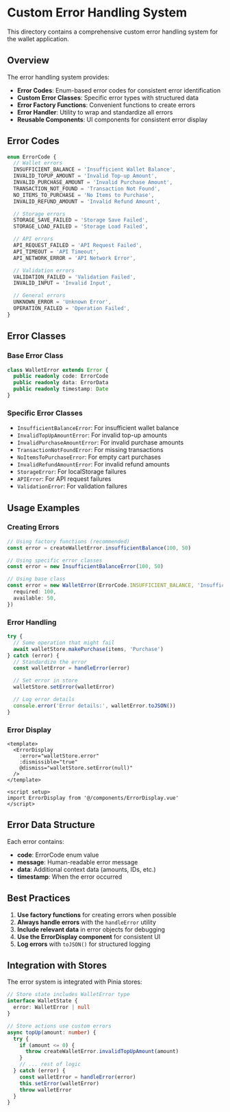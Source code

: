 # Custom Error Handling System

This directory contains a comprehensive custom error handling system for the wallet application.

## Overview

The error handling system provides:

- **Error Codes**: Enum-based error codes for consistent error identification
- **Custom Error Classes**: Specific error types with structured data
- **Error Factory Functions**: Convenient functions to create errors
- **Error Handler**: Utility to wrap and standardize all errors
- **Reusable Components**: UI components for consistent error display

## Error Codes

```typescript
enum ErrorCode {
  // Wallet errors
  INSUFFICIENT_BALANCE = 'Insufficient Wallet Balance',
  INVALID_TOPUP_AMOUNT = 'Invalid Top-up Amount',
  INVALID_PURCHASE_AMOUNT = 'Invalid Purchase Amount',
  TRANSACTION_NOT_FOUND = 'Transaction Not Found',
  NO_ITEMS_TO_PURCHASE = 'No Items to Purchase',
  INVALID_REFUND_AMOUNT = 'Invalid Refund Amount',

  // Storage errors
  STORAGE_SAVE_FAILED = 'Storage Save Failed',
  STORAGE_LOAD_FAILED = 'Storage Load Failed',

  // API errors
  API_REQUEST_FAILED = 'API Request Failed',
  API_TIMEOUT = 'API Timeout',
  API_NETWORK_ERROR = 'API Network Error',

  // Validation errors
  VALIDATION_FAILED = 'Validation Failed',
  INVALID_INPUT = 'Invalid Input',

  // General errors
  UNKNOWN_ERROR = 'Unknown Error',
  OPERATION_FAILED = 'Operation Failed',
}
```

## Error Classes

### Base Error Class

```typescript
class WalletError extends Error {
  public readonly code: ErrorCode
  public readonly data: ErrorData
  public readonly timestamp: Date
}
```

### Specific Error Classes

- `InsufficientBalanceError`: For insufficient wallet balance
- `InvalidTopUpAmountError`: For invalid top-up amounts
- `InvalidPurchaseAmountError`: For invalid purchase amounts
- `TransactionNotFoundError`: For missing transactions
- `NoItemsToPurchaseError`: For empty cart purchases
- `InvalidRefundAmountError`: For invalid refund amounts
- `StorageError`: For localStorage failures
- `APIError`: For API request failures
- `ValidationError`: For validation failures

## Usage Examples

### Creating Errors

```typescript
// Using factory functions (recommended)
const error = createWalletError.insufficientBalance(100, 50)

// Using specific error classes
const error = new InsufficientBalanceError(100, 50)

// Using base class
const error = new WalletError(ErrorCode.INSUFFICIENT_BALANCE, 'Insufficient balance', {
  required: 100,
  available: 50,
})
```

### Error Handling

```typescript
try {
  // Some operation that might fail
  await walletStore.makePurchase(items, 'Purchase')
} catch (error) {
  // Standardize the error
  const walletError = handleError(error)

  // Set error in store
  walletStore.setError(walletError)

  // Log error details
  console.error('Error details:', walletError.toJSON())
}
```

### Error Display

```vue
<template>
  <ErrorDisplay
    :error="walletStore.error"
    :dismissible="true"
    @dismiss="walletStore.setError(null)"
  />
</template>

<script setup>
import ErrorDisplay from '@/components/ErrorDisplay.vue'
</script>
```

## Error Data Structure

Each error contains:

- **code**: ErrorCode enum value
- **message**: Human-readable error message
- **data**: Additional context data (amounts, IDs, etc.)
- **timestamp**: When the error occurred

## Best Practices

1. **Use factory functions** for creating errors when possible
2. **Always handle errors** with the `handleError` utility
3. **Include relevant data** in error objects for debugging
4. **Use the ErrorDisplay component** for consistent UI
5. **Log errors** with `toJSON()` for structured logging

## Integration with Stores

The error system is integrated with Pinia stores:

```typescript
// Store state includes WalletError type
interface WalletState {
  error: WalletError | null
}

// Store actions use custom errors
async topUp(amount: number) {
  try {
    if (amount <= 0) {
      throw createWalletError.invalidTopUpAmount(amount)
    }
    // ... rest of logic
  } catch (error) {
    const walletError = handleError(error)
    this.setError(walletError)
    throw walletError
  }
}
```
